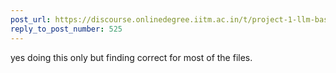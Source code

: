 ```yaml
---
post_url: https://discourse.onlinedegree.iitm.ac.in/t/project-1-llm-based-automation-agent-discussion-thread-tds-jan-2025/164277/527
reply_to_post_number: 525
---
```

yes doing this only but finding correct for most of the files.
